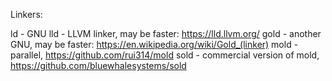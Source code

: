 Linkers:

ld - GNU
lld - LLVM linker, may be faster: https://lld.llvm.org/
gold - another GNU, may be faster: https://en.wikipedia.org/wiki/Gold_(linker)
mold - parallel, https://github.com/rui314/mold
sold - commercial version of mold, https://github.com/bluewhalesystems/sold

